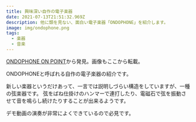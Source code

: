 ```yaml
---
title: 興味深い自作の電子楽器
date: 2021-07-13T21:51:32.969Z
description: 他に類を見ない、面白い電子楽器「ONDOPHONE」を紹介します。
image: img/ondophone.png
tags:
  - 楽器
  - 音楽
---
```

[ONDOPHONE ON POINT](https://hackaday.com/2020/03/28/ondophone-on-point/)から発見。画像もここから転載。

ONDOPHONEと呼ばれる自作の電子楽器の紹介です。

新しい楽器というだけあって、一言では説明しづらい構造をしていますが、一種の弦楽器です。
弦をばね仕掛けのハンマーで連打したり、電磁石で弦を振動させて音を鳴らし続けたりすることが出来るようです。

デモ動画の演奏が非常によくできているので必見です。